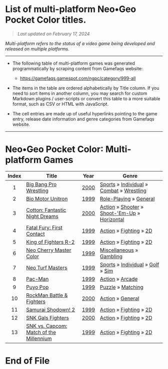 ﻿# List of multi-platform Neo•Geo Pocket Color titles.

> *Last updated on February 17, 2024*

_Multi-platform refers to the status of a video game being developed and released on multiple platforms._

-----------------------------

 - The following table of multi-platform games was generated programmatically by scraping content from Gamefaqs website: 

    - https://gamefaqs.gamespot.com/ngpc/category/999-all
      
 - The items in the table are ordered alphabetically by Title column. If you need to sort items in another column, you may search for custom Markdown plugins / user-scripts or convert this table to a more suitable format, such as CSV or HTML with JavaScript.

 - The cell entries are made up of useful hyperlinks pointing to the game entry, release date information and genre categories from Gamefaqs website.

-----------------------------
# Neo•Geo Pocket Color∶ Multi-platform Games
|Index|Title|Year|Genre|
|:--:|--|--|--|
|1|<a href="https://gamefaqs.gamespot.com/ngpc/916582-big-bang-pro-wrestling" target="_blank" rel="noopener noreferrer">Big Bang Pro Wrestling</a>|<a href="https://gamefaqs.gamespot.com/ngpc/916582-big-bang-pro-wrestling/data" target="_blank" rel="noopener noreferrer">2000</a>|<a href="https://gamefaqs.gamespot.com/ngpc/category/43-sports" target="_blank" rel="noopener noreferrer">Sports</a> &raquo; <a href="https://gamefaqs.gamespot.com/ngpc/category/92-sports-individual" target="_blank" rel="noopener noreferrer">Individual</a> &raquo; <a href="https://gamefaqs.gamespot.com/ngpc/category/312-sports-individual-combat" target="_blank" rel="noopener noreferrer">Combat</a> &raquo; <a href="https://gamefaqs.gamespot.com/ngpc/category/93-sports-individual-combat-wrestling" target="_blank" rel="noopener noreferrer">Wrestling</a>|
|2|<a href="https://gamefaqs.gamespot.com/ngpc/196761-bio-motor-unitron" target="_blank" rel="noopener noreferrer">Bio Motor Unitron</a>|<a href="https://gamefaqs.gamespot.com/ngpc/196761-bio-motor-unitron/data" target="_blank" rel="noopener noreferrer">1999</a>|<a href="https://gamefaqs.gamespot.com/ngpc/category/48-role-playing" target="_blank" rel="noopener noreferrer">Role-Playing</a> &raquo; <a href="https://gamefaqs.gamespot.com/ngpc/category/257-role-playing-general" target="_blank" rel="noopener noreferrer">General</a>|
|3|<a href="https://gamefaqs.gamespot.com/ngpc/258040-cotton-fantastic-night-dreams" target="_blank" rel="noopener noreferrer">Cotton: Fantastic Night Dreams</a>|<a href="https://gamefaqs.gamespot.com/ngpc/258040-cotton-fantastic-night-dreams/data" target="_blank" rel="noopener noreferrer">2000</a>|<a href="https://gamefaqs.gamespot.com/ngpc/category/54-action" target="_blank" rel="noopener noreferrer">Action</a> &raquo; <a href="https://gamefaqs.gamespot.com/ngpc/category/55-action-shooter" target="_blank" rel="noopener noreferrer">Shooter</a> &raquo; <a href="https://gamefaqs.gamespot.com/ngpc/category/313-action-shooter-shoot-em-up" target="_blank" rel="noopener noreferrer">Shoot-&#039;Em-Up</a> &raquo; <a href="https://gamefaqs.gamespot.com/ngpc/category/185-action-shooter-shoot-em-up-horizontal" target="_blank" rel="noopener noreferrer">Horizontal</a>|
|4|<a href="https://gamefaqs.gamespot.com/ngpc/197296-fatal-fury-first-contact" target="_blank" rel="noopener noreferrer">Fatal Fury: First Contact</a>|<a href="https://gamefaqs.gamespot.com/ngpc/197296-fatal-fury-first-contact/data" target="_blank" rel="noopener noreferrer">1999</a>|<a href="https://gamefaqs.gamespot.com/ngpc/category/54-action" target="_blank" rel="noopener noreferrer">Action</a> &raquo; <a href="https://gamefaqs.gamespot.com/ngpc/category/57-action-fighting" target="_blank" rel="noopener noreferrer">Fighting</a> &raquo; <a href="https://gamefaqs.gamespot.com/ngpc/category/86-action-fighting-2d" target="_blank" rel="noopener noreferrer">2D</a>|
|5|<a href="https://gamefaqs.gamespot.com/ngpc/197724-king-of-fighters-r-2" target="_blank" rel="noopener noreferrer">King of Fighters R-2</a>|<a href="https://gamefaqs.gamespot.com/ngpc/197724-king-of-fighters-r-2/data" target="_blank" rel="noopener noreferrer">1999</a>|<a href="https://gamefaqs.gamespot.com/ngpc/category/54-action" target="_blank" rel="noopener noreferrer">Action</a> &raquo; <a href="https://gamefaqs.gamespot.com/ngpc/category/57-action-fighting" target="_blank" rel="noopener noreferrer">Fighting</a> &raquo; <a href="https://gamefaqs.gamespot.com/ngpc/category/86-action-fighting-2d" target="_blank" rel="noopener noreferrer">2D</a>|
|6|<a href="https://gamefaqs.gamespot.com/ngpc/198122-neo-cherry-master-color" target="_blank" rel="noopener noreferrer">Neo Cherry Master Color</a>|<a href="https://gamefaqs.gamespot.com/ngpc/198122-neo-cherry-master-color/data" target="_blank" rel="noopener noreferrer">1999</a>|<a href="https://gamefaqs.gamespot.com/ngpc/category/49-miscellaneous" target="_blank" rel="noopener noreferrer">Miscellaneous</a> &raquo; <a href="https://gamefaqs.gamespot.com/ngpc/category/113-miscellaneous-gambling" target="_blank" rel="noopener noreferrer">Gambling</a>|
|7|<a href="https://gamefaqs.gamespot.com/ngpc/198126-neo-turf-masters" target="_blank" rel="noopener noreferrer">Neo Turf Masters</a>|<a href="https://gamefaqs.gamespot.com/ngpc/198126-neo-turf-masters/data" target="_blank" rel="noopener noreferrer">1999</a>|<a href="https://gamefaqs.gamespot.com/ngpc/category/43-sports" target="_blank" rel="noopener noreferrer">Sports</a> &raquo; <a href="https://gamefaqs.gamespot.com/ngpc/category/92-sports-individual" target="_blank" rel="noopener noreferrer">Individual</a> &raquo; <a href="https://gamefaqs.gamespot.com/ngpc/category/98-sports-individual-golf" target="_blank" rel="noopener noreferrer">Golf</a> &raquo; <a href="https://gamefaqs.gamespot.com/ngpc/category/207-sports-individual-golf-sim" target="_blank" rel="noopener noreferrer">Sim</a>|
|8|<a href="https://gamefaqs.gamespot.com/ngpc/198250-pac-man" target="_blank" rel="noopener noreferrer">Pac-Man</a>|<a href="https://gamefaqs.gamespot.com/ngpc/198250-pac-man/data" target="_blank" rel="noopener noreferrer">1999</a>|<a href="https://gamefaqs.gamespot.com/ngpc/category/54-action" target="_blank" rel="noopener noreferrer">Action</a> &raquo; <a href="https://gamefaqs.gamespot.com/ngpc/category/289-action-arcade" target="_blank" rel="noopener noreferrer">Arcade</a>|
|9|<a href="https://gamefaqs.gamespot.com/ngpc/198366-puyo-pop" target="_blank" rel="noopener noreferrer">Puyo Pop</a>|<a href="https://gamefaqs.gamespot.com/ngpc/198366-puyo-pop/data" target="_blank" rel="noopener noreferrer">1999</a>|<a href="https://gamefaqs.gamespot.com/ngpc/category/173-puzzle" target="_blank" rel="noopener noreferrer">Puzzle</a> &raquo; <a href="https://gamefaqs.gamespot.com/ngpc/category/283-puzzle-matching" target="_blank" rel="noopener noreferrer">Matching</a>|
|10|<a href="https://gamefaqs.gamespot.com/ngpc/918000-rockman-battle-and-fighters" target="_blank" rel="noopener noreferrer">RockMan Battle & Fighters</a>|<a href="https://gamefaqs.gamespot.com/ngpc/918000-rockman-battle-and-fighters/data" target="_blank" rel="noopener noreferrer">2000</a>|<a href="https://gamefaqs.gamespot.com/ngpc/category/54-action" target="_blank" rel="noopener noreferrer">Action</a> &raquo; <a href="https://gamefaqs.gamespot.com/ngpc/category/250-action-general" target="_blank" rel="noopener noreferrer">General</a>|
|11|<a href="https://gamefaqs.gamespot.com/ngpc/198543-samurai-shodown-2" target="_blank" rel="noopener noreferrer">Samurai Shodown! 2</a>|<a href="https://gamefaqs.gamespot.com/ngpc/198543-samurai-shodown-2/data" target="_blank" rel="noopener noreferrer">1999</a>|<a href="https://gamefaqs.gamespot.com/ngpc/category/54-action" target="_blank" rel="noopener noreferrer">Action</a> &raquo; <a href="https://gamefaqs.gamespot.com/ngpc/category/57-action-fighting" target="_blank" rel="noopener noreferrer">Fighting</a> &raquo; <a href="https://gamefaqs.gamespot.com/ngpc/category/86-action-fighting-2d" target="_blank" rel="noopener noreferrer">2D</a>|
|12|<a href="https://gamefaqs.gamespot.com/ngpc/197423-snk-gals-fighters" target="_blank" rel="noopener noreferrer">SNK Gals Fighters</a>|<a href="https://gamefaqs.gamespot.com/ngpc/197423-snk-gals-fighters/data" target="_blank" rel="noopener noreferrer">2000</a>|<a href="https://gamefaqs.gamespot.com/ngpc/category/54-action" target="_blank" rel="noopener noreferrer">Action</a> &raquo; <a href="https://gamefaqs.gamespot.com/ngpc/category/57-action-fighting" target="_blank" rel="noopener noreferrer">Fighting</a> &raquo; <a href="https://gamefaqs.gamespot.com/ngpc/category/86-action-fighting-2d" target="_blank" rel="noopener noreferrer">2D</a>|
|13|<a href="https://gamefaqs.gamespot.com/ngpc/198682-snk-vs-capcom-match-of-the-millennium" target="_blank" rel="noopener noreferrer">SNK vs. Capcom: Match of the Millennium</a>|<a href="https://gamefaqs.gamespot.com/ngpc/198682-snk-vs-capcom-match-of-the-millennium/data" target="_blank" rel="noopener noreferrer">1999</a>|<a href="https://gamefaqs.gamespot.com/ngpc/category/54-action" target="_blank" rel="noopener noreferrer">Action</a> &raquo; <a href="https://gamefaqs.gamespot.com/ngpc/category/57-action-fighting" target="_blank" rel="noopener noreferrer">Fighting</a> &raquo; <a href="https://gamefaqs.gamespot.com/ngpc/category/86-action-fighting-2d" target="_blank" rel="noopener noreferrer">2D</a>|

# End of File